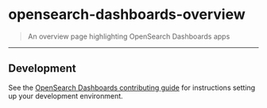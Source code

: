 # opensearch-dashboards-overview

> An overview page highlighting OpenSearch Dashboards apps

---

## Development

See the [OpenSearch Dashboards contributing guide](https://github.com/opensearch-project/OpenSearch-Dashboards/blob/main/CONTRIBUTING.md) for instructions setting up your development environment.
